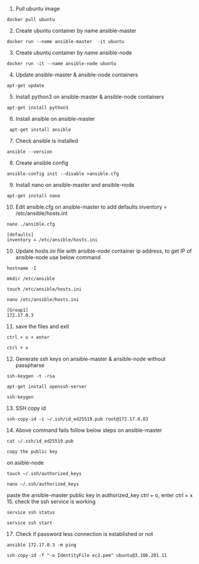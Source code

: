 
1. Pull ubuntu image
```
docker pull ubuntu
```
2. Create ubuntu container by name ansible-master
```
docker run --name ansible-master  -it ubuntu
```
3. Create ubuntu container by name ansible-node
```
docker run -it --name ansible-node ubuntu
```
4. Update ansible-master  & ansible-node containers 
```
apt-get update
```
5. Install python3 on ansible-master & ansible-node containers
```
apt-get install python3
```
 6. Install ansible on ansible-master
```
 apt-get install ansible
```
7. Check ansible is installed
```
ansible --version
```
8. Create ansible config 
```
ansible-config init --disable >ansible.cfg
```
9. Install nano on ansible-master and ansible-node
```
apt-get install nano
```
10. Edit ansible.cfg on ansible-master to add defaults inventory = /etc/ansible/hosts.int
```
nano ./ansible.cfg
```

```
[defaults]
inventory = /etc/ansible/hosts.ini
```
10. Update hosts.ini file with ansible-node container ip address, to get IP of ansible-node use below command
```
hostname -I
```

```
mkdir /etc/ansible
```

```
touch /etc/ansible/hosts.ini
```

```
nano /etc/ansible/hosts.ini
```

```
[Group1]
172.17.0.3
```
11. save the files and exit
```
ctrl + o + enter
```

```
ctrl + x
```
12. Generate ssh keys on ansible-master & ansible-node without passpharse
```
ssh-keygen -t -rsa
```

```
apt-get install openssh-server
```

```
ssh-keygen
```
13. SSH copy id
```
ssh-copy-id -i ~/.ssh/id_ed25519.pub root@172.17.0.03
```
14. Above command fails follow below steps
on ansible-master
```
cat ~/.ssh/id_ed25519.pub
```

```
copy the public key
```
on asible-node

```
touch ~/.ssh/authorized_keys
```

```
nano ~/.ssh/authorized_keys
```
paste the ansible-master public key in authorized_key ctrl + o, enter ctrl + x 
15. check the ssh service is working 
```
service ssh status 
```

```
service ssh start
```
17. Check if password less connection is established or not 
```
ansible 172.17.0.3 -m ping
```

```
ssh-copy-id -f "-o IdentityFile ec2.pem" ubuntu@3.106.201.11
```
